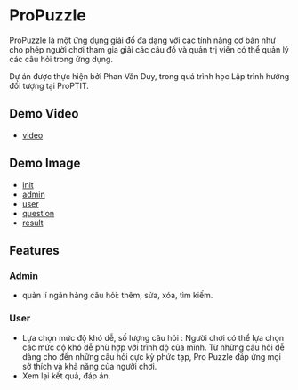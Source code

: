 # ProPuzzle
ProPuzzle là một ứng dụng giải đố đa dạng với các tính năng cơ bản như cho phép người chơi tham gia giải các câu đố và quản trị viên có thể quản lý các câu hỏi trong ứng dụng. 

Dự án được thực hiện bởi Phan Văn Duy, trong quá trình học Lập trình hướng đối tượng tại ProPTIT.


## Demo Video

- [video](https://www.youtube.com/watch?v=4oGnWee210U) 

## Demo Image

- [init](blob:https://www.facebook.com/c780f21e-b786-4e7d-9cb5-27534093c65a)
- [admin](blob:https://www.facebook.com/038b5d73-688a-4aab-8ad3-a8a4775280d2)
- [user](blob:https://www.facebook.com/dec613bb-4960-4162-b3e7-de095a860080)
- [question](blob:https://www.facebook.com/0e3d8e94-8b15-4237-9323-1ee34ae8f7a8)
- [result](blob:https://www.facebook.com/e675c802-42a5-4eb6-ad07-106c2511aa71)

## Features

### Admin

- quản lí ngân hàng câu hỏi: thêm, sửa, xóa, tìm kiếm.
### User
- Lựa chọn mức độ khó dễ, số lượng câu hỏi  : Người chơi có thể lựa chọn các mức độ khó dễ phù hợp với trình độ của mình. Từ những câu hỏi dễ dàng cho đến những câu hỏi cực kỳ phức tạp, Pro Puzzle đáp ứng mọi sở thích và khả năng của người chơi.
- Xem lại kết quả, đáp án.

